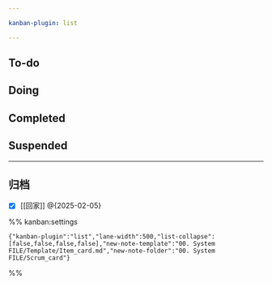 ```yaml
---

kanban-plugin: list

---
```


## To-do



## Doing



## Completed



## Suspended



***

## 归档

- [x] [[回家]] @{2025-02-05}

%% kanban:settings
```
{"kanban-plugin":"list","lane-width":500,"list-collapse":[false,false,false,false],"new-note-template":"00. System FILE/Template/Item_card.md","new-note-folder":"00. System FILE/Scrum_card"}
```
%%